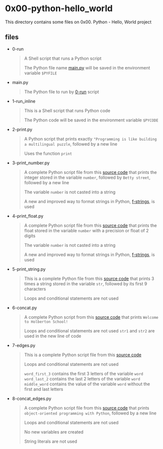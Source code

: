# 0x00-python-hello_world

This directory contains some files on 0x00. Python - Hello, World project

## files

* 0-run

    > A Shell script that runs a Python script
    >
    > The Python file name [main.py](https://github.com/AlainPascal/alx-higher_level_programming/blob/main/0x00-python-hello_world/main.py) will be saved in the environment variable `$PYFILE`

* main.py

    > The Python file to run by [0-run](https://github.com/AlainPascal/alx-higher_level_programming/blob/main/0x00-python-hello_world/0-run) script

* 1-run_inline

    > This is a Shell script that runs Python code
    >
    > The Python code will be saved in the environment variable `$PYCODE`

* 2-print.py

    > A Python script that prints exactly `"Programming is like building a multilingual puzzle`, followed by a new line
    >
    > Uses the function `print`

* 3-print_number.py

    > A complete Python script file from this [source code](https://github.com/holbertonschool/0x00.py/blob/master/3-print_number.py) that prints the integer stored in the variable `number`, followed by `Betty street`, followed by a new line
    >
    > The variable `number` is not casted into a string
    >
    > A new and improved way to format strings in Python, [f-strings](https://realpython.com/python-f-strings/), is used

* 4-print_float.py

    > A complete Python script file from this [source code](https://github.com/holbertonschool/0x00.py/blob/master/4-print_float.py) that prints the float stored in the variable `number` with a precision or float of 2 digits
    >
    > The variable `number` is not casted into a string
    >
    > A new and improved way to format strings in Python, [f-strings](https://realpython.com/python-f-strings/), is used

* 5-print_string.py

    > This is a complete Python file from this [source code](https://github.com/holbertonschool/0x00.py/blob/master/5-print_string.py) that prints 3 times a string stored in the variable `str`, followed by its first 9 characters
    >
    > Loops and conditional statements are not used

* 6-concat.py

    > A complete Python script from this [source code](https://github.com/holbertonschool/0x00.py/blob/master/6-concat.py) that prints `Welcome to Holberton School!`
    >
    > Loops and conditional statements are not used
    > `str1` and `str2` are used in the new line of code

* 7-edges.py

    > This is a complete Python script file from this [source code](https://github.com/holbertonschool/0x00.py/blob/master/7-edges.py)
    > 
    > Loops and conditional statements are not used
    >
    > `word_first_3` contains the first 3 letters of the variable `word`
    > `word_last_2` contains the last 2 letters of the variable `word`
    > `middle_word` contains the value of the variable `word` without the first and last letters

* 8-concat_edges.py

    > A complete Python script file from this [source code](https://github.com/holbertonschool/0x00.py/blob/master/8-concat_edges.py) that prints `object-oriented programming with Python`, followed by a new line
    >
    > Loops and conditional statements are not used
    >
    > No new variables are created
    >
    > String literals are not used

